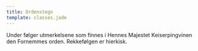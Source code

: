 ```yaml
---
title: Ordenstegn
template: classes.jade
---
```


Under følger utmerkelsene som finnes i Hennes Majestet Keiserpingvinen den Fornemmes orden. Rekkefølgen er hierkisk.